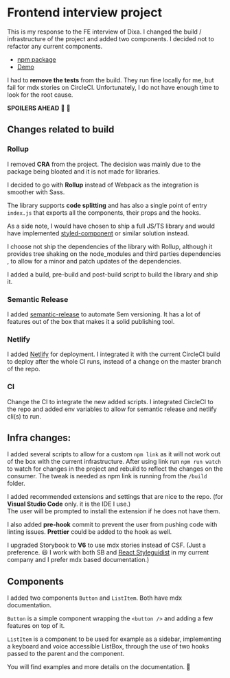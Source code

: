 # Frontend interview project

This is my response to the FE interview of Dixa. I changed the build / infrastructure of the project and added two components. I decided not to refactor any current components.

- [npm package](https://www.npmjs.com/package/d-i-task)
- [Demo](https://dixatest.netlify.app/)

I had to **remove the tests** from the build. They run fine locally for me, but fail for mdx stories on CircleCI. Unfortunately, I do not have enough time to look for the root cause.

**SPOILERS AHEAD** 🙈 🙈

## Changes related to build

### Rollup

I removed **CRA** from the project. The decision was mainly due to the package being bloated and it is not made for libraries.

I decided to go with **Rollup** instead of Webpack as the integration is smoother with Sass.

The library supports **code splitting** and has also a single point of entry `index.js` that exports all the components, their props and the hooks.

As a side note, I would have chosen to ship a full JS/TS library and would have implemented [styled-component](https://styled-components.com/) or similar solution instead.

I choose not ship the dependencies of the library with Rollup, although it provides tree shaking on the node_modules and third parties dependencies , to allow for a minor and patch updates of the dependencies.

I added a build, pre-build and post-build script to build the library and ship it.

### Semantic Release

I added [semantic-release](https://github.com/semantic-release/semantic-release) to automate Sem versioning. It has a lot of features out of the box that makes it a solid publishing tool.

### Netlify

I added [Netlify](https://www.netlify.com/) for deployment. I integrated it with the current CircleCI build to deploy after the whole CI runs, instead of a change on the master branch of the repo.

### CI

Change the CI to integrate the new added scripts. I integrated CircleCI to the repo and added env variables to allow for semantic release and netlify cli(s) to run.

## Infra changes:

I added several scripts to allow for a custom `npm link` as it will not work out of the box with the current infrastructure. After using link run `npm run watch` to watch for changes in the project and rebuild to reflect the changes on the consumer. The tweak is needed as npm link is running from the `/build` folder.

I added recommended extensions and settings that are nice to the repo. (for **Visual Studio Code** only. it is the IDE I use.)  
The user will be prompted to install the extension if he does not have them.

I also added **pre-hook** commit to prevent the user from pushing code with linting issues. **Prettier** could be added to the hook as well.

I upgraded Storybook to **V6** to use mdx stories instead of CSF. (Just a preference. 😃 I work with both SB and [React Styleguidist](https://react-styleguidist.js.org/) in my current company and I prefer mdx based documentation.)

## Components

I added two components `Button` and `ListItem`. Both have mdx documentation.

`Button` is a simple component wrapping the `<button />` and adding a few features on top of it.

`ListItem` is a component to be used for example as a sidebar, implementing a keyboard and voice accessible ListBox, through the use of two hooks passed to the parent and the component.

You will find examples and more details on the documentation. 🎉
